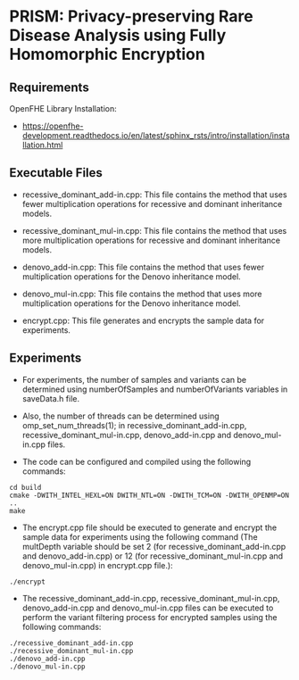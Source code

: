 # PRISM: Privacy-preserving Rare Disease Analysis using Fully Homomorphic Encryption

## Requirements

OpenFHE Library Installation:

- <https://openfhe-development.readthedocs.io/en/latest/sphinx_rsts/intro/installation/installation.html>

## Executable Files

- recessive_dominant_add-in.cpp: This file contains the method that uses fewer multiplication operations for recessive and dominant inheritance models.

- recessive_dominant_mul-in.cpp: This file contains the method that uses more multiplication operations for recessive and dominant inheritance models.

- denovo_add-in.cpp: This file contains the method that uses fewer multiplication operations for the Denovo inheritance model.

- denovo_mul-in.cpp: This file contains the method that uses more multiplication operations for the Denovo inheritance model.

- encrypt.cpp: This file generates and encrypts the sample data for experiments.

## Experiments

- For experiments, the number of samples and variants can be determined using numberOfSamples and numberOfVariants variables in saveData.h file.

- Also, the number of threads can be determined using omp_set_num_threads(1); in recessive_dominant_add-in.cpp, recessive_dominant_mul-in.cpp, denovo_add-in.cpp and denovo_mul-in.cpp files.

- The code can be configured and compiled using the following commands:
```
cd build
cmake -DWITH_INTEL_HEXL=ON DWITH_NTL=ON -DWITH_TCM=ON -DWITH_OPENMP=ON  ..
make
```
- The encrypt.cpp file should be executed to generate and encrypt the sample data for experiments using the following command (The multDepth variable should be set 2 (for recessive_dominant_add-in.cpp and denovo_add-in.cpp) or 12 (for recessive_dominant_mul-in.cpp and denovo_mul-in.cpp) in encrypt.cpp file.): 
```
./encrypt
```
- The recessive_dominant_add-in.cpp, recessive_dominant_mul-in.cpp, denovo_add-in.cpp and denovo_mul-in.cpp files can be executed to perform the variant filtering process for encrypted samples using the following commands:
```
./recessive_dominant_add-in.cpp
./recessive_dominant_mul-in.cpp
./denovo_add-in.cpp
./denovo_mul-in.cpp
```
